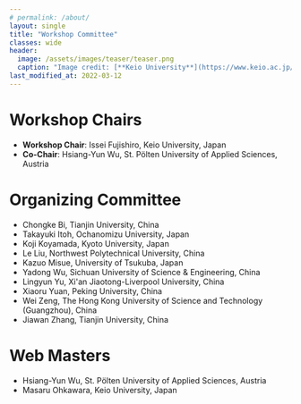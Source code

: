 ```yaml
---
# permalink: /about/
layout: single
title: "Workshop Committee"
classes: wide
header:
  image: /assets/images/teaser/teaser.png
  caption: "Image credit: [**Keio University**](https://www.keio.ac.jp/en/)"
last_modified_at: 2022-03-12
---
```



# Workshop Chairs

* **Workshop Chair**: Issei Fujishiro, Keio University, Japan
* **Co-Chair**: Hsiang-Yun Wu, St. Pölten University of Applied Sciences, Austria

# Organizing Committee

* Chongke Bi, Tianjin University, China
* Takayuki Itoh, Ochanomizu University, Japan
* Koji Koyamada, Kyoto University, Japan
* Le Liu, Northwest Polytechnical University, China
* Kazuo Misue, University of Tsukuba, Japan
* Yadong Wu, Sichuan University of Science & Engineering, China
* Lingyun Yu, Xi'an Jiaotong-Liverpool University, China
* Xiaoru Yuan, Peking University, China
* Wei Zeng, The Hong Kong University of Science and Technology (Guangzhou), China
* Jiawan Zhang, Tianjin University, China

# Web Masters

* Hsiang-Yun Wu, St. Pölten University of Applied Sciences, Austria
* Masaru Ohkawara, Keio University, Japan
